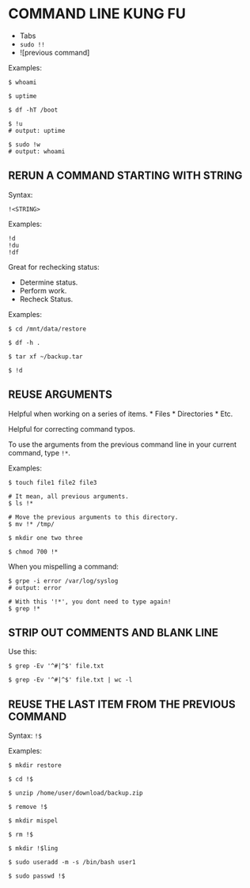 # COMMAND LINE KUNG FU

* Tabs
* `sudo !!`
* ![previous command]

Examples:
```
$ whoami 

$ uptime

$ df -hT /boot

$ !u
# output: uptime

$ sudo !w
# output: whoami
```

## RERUN A COMMAND STARTING WITH STRING

Syntax:
```
!<STRING>
```

Examples:
```
!d
!du
!df
```

Great for rechecking status:
* Determine status.
* Perform work. 
* Recheck Status.

Examples:
```
$ cd /mnt/data/restore

$ df -h .

$ tar xf ~/backup.tar

$ !d
```

## REUSE ARGUMENTS

Helpful when working on a series of items. 
    * Files 
    * Directories 
    * Etc. 

Helpful for correcting command typos. 

To use the arguments from the previous command line in your current command, type `!*`. 

Examples:
```
$ touch file1 file2 file3 

# It mean, all previous arguments. 
$ ls !*

# Move the previous arguments to this directory.
$ mv !* /tmp/
```

```
$ mkdir one two three

$ chmod 700 !*
```

When you mispelling a command:
```
$ grpe -i error /var/log/syslog
# output: error

# With this '!*', you dont need to type again! 
$ grep !*
```


## STRIP OUT COMMENTS AND BLANK LINE

Use this:
```
$ grep -Ev '^#|^$' file.txt

$ grep -Ev '^#|^$' file.txt | wc -l
```


## REUSE THE LAST ITEM FROM THE PREVIOUS COMMAND

Syntax: `!$`

Examples:
```
$ mkdir restore

$ cd !$
```

```
$ unzip /home/user/download/backup.zip

$ remove !$
```

```
$ mkdir mispel

$ rm !$

$ mkdir !$ling
```

```
$ sudo useradd -m -s /bin/bash user1

$ sudo passwd !$
```


